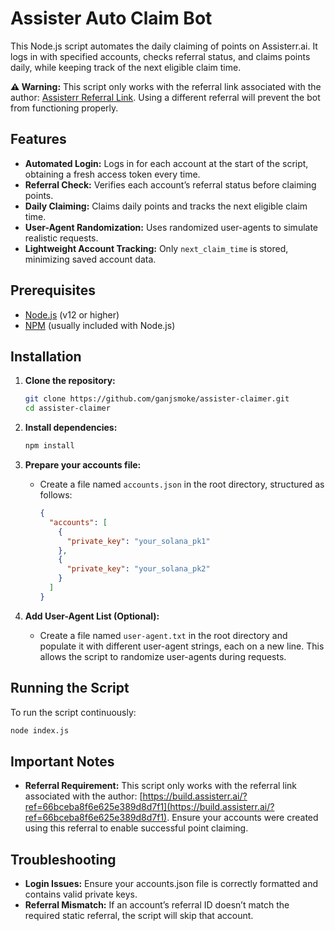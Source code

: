 
# Assister Auto Claim Bot

This Node.js script automates the daily claiming of points on Assisterr.ai. It logs in with specified accounts, checks referral status, and claims points daily, while keeping track of the next eligible claim time.

**⚠️ Warning:** This script only works with the referral link associated with the author: [Assisterr Referral Link](https://build.assisterr.ai/?ref=66bceba8f6e625e389d8d7f1). Using a different referral will prevent the bot from functioning properly.

## Features

- **Automated Login:** Logs in for each account at the start of the script, obtaining a fresh access token every time.
- **Referral Check:** Verifies each account’s referral status before claiming points.
- **Daily Claiming:** Claims daily points and tracks the next eligible claim time.
- **User-Agent Randomization:** Uses randomized user-agents to simulate realistic requests.
- **Lightweight Account Tracking:** Only `next_claim_time` is stored, minimizing saved account data.

## Prerequisites

- [Node.js](https://nodejs.org/) (v12 or higher)
- [NPM](https://www.npmjs.com/) (usually included with Node.js)

## Installation

1. **Clone the repository:**
   ```bash
   git clone https://github.com/ganjsmoke/assister-claimer.git
   cd assister-claimer
   ```

2. **Install dependencies:**
   ```bash
   npm install
   ```

3. **Prepare your accounts file:**
   - Create a file named `accounts.json` in the root directory, structured as follows:

     ```json
     {
       "accounts": [
         {
           "private_key": "your_solana_pk1"
         },
         {
           "private_key": "your_solana_pk2"
         }
       ]
     }
     ```

4. **Add User-Agent List (Optional):**
   - Create a file named `user-agent.txt` in the root directory and populate it with different user-agent strings, each on a new line. This allows the script to randomize user-agents during requests.

## Running the Script

To run the script continuously:

```bash
node index.js
```

## Important Notes

- **Referral Requirement:** This script only works with the referral link associated with the author: [https://build.assisterr.ai/?ref=66bceba8f6e625e389d8d7f1](https://build.assisterr.ai/?ref=66bceba8f6e625e389d8d7f1). Ensure your accounts were created using this referral to enable successful point claiming.

## Troubleshooting

- **Login Issues:** Ensure your accounts.json file is correctly formatted and contains valid private keys.
- **Referral Mismatch:** If an account’s referral ID doesn’t match the required static referral, the script will skip that account.
